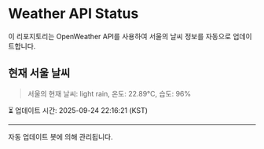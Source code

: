 
# Weather API Status

이 리포지토리는 OpenWeather API를 사용하여 서울의 날씨 정보를 자동으로 업데이트합니다.

## 현재 서울 날씨
> 서울의 현재 날씨: light rain, 온도: 22.89°C, 습도: 96%

⏳ 업데이트 시간: 2025-09-24 22:16:21 (KST)

---
자동 업데이트 봇에 의해 관리됩니다.
